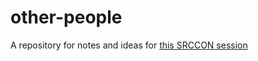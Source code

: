 other-people
============

A repository for notes and ideas for [this SRCCON session](http://srccon.org/sessions/#p3499)

